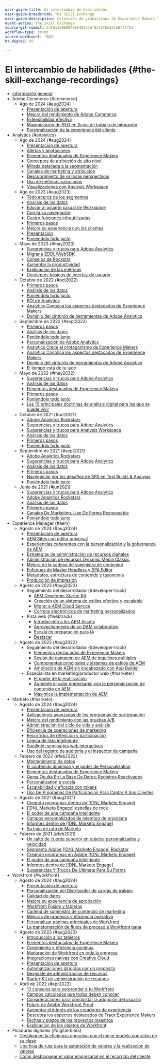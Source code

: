 ```yaml
---
user-guide-title: El intercambio de habilidades
user-guide-breadcrumb: The Skill Exchange
user-guide-description: Colección de grabaciones de Experience Makers The Skill Exchange
event-series: The Skill Exchange
source-git-commit: 3df61129609f91640357ef9346f0e82fe0fff7b3
workflow-type: tm+mt
source-wordcount: '663'
ht-degree: 9%

---
```



# El intercambio de habilidades {#the-skill-exchange-recordings}

+ [Información general](overview.md)
+ Adobe Commerce {#commerce}
   + Ago de 2024 {#aug2024}
      + [Presentación de apertura](commerce/aug2024/keynote.md)
      + [Mejora del rendimiento de Adobe Commerce](commerce/aug2024/commerce-performance.md)
      + [Extensibilidad efectiva](commerce/aug2024/extensibility.md)
      + [Maximización de SEO en flujos de trabajo de migración](commerce/aug2024/seo-migration-workflows.md)
      + [Personalización de la experiencia del cliente](commerce/aug2024/personalization.md)
+ Analytics {#analytics}
   + Ago de 2024 {#aug2024}
      + [Presentación de apertura](analytics/aug2024/keynote.md)
      + [Alertas y anotaciones](analytics/aug2024/alerts-annotations.md)
      + [Elementos destacados de Experience Makers](analytics/aug2024/spotlight-reporting-analysis.md)
      + [Conceptos de atribución de alto nivel](analytics/aug2024/attribution-concepts.md)
      + [Mirada detallada a la segmentación](analytics/aug2024/segmentation.md)
      + [Canales de marketing y atribución](analytics/aug2024/marketing-channels-attribution.md)
      + [Descubrimiento de valiosas perspectivas](analytics/aug2024/uncover-valuable-insights.md)
      + [Uso de métricas calculadas](analytics/aug2024/calculated-metrics.md)
      + [Visualizaciones con Analysis Workspace](analytics/aug2024/spotlight-visualizations.md)
   + Ago de 2023 {#aug2023}
      + [Todo acerca de los segmentos](analytics/aug2023/spotlight-segments.md)
      + [Análisis de los datos](analytics/aug2023/analyze-the-data.md)
      + [Educar al usuario casual de Workspace](analytics/aug2023/spotlight-workspace-user.md)
      + [Corrija su navegación](analytics/aug2023/fix-navigation.md)
      + [Cuatro funciones infrautilizadas](analytics/aug2023/data-analysis.md)
      + [Primeros pasos](analytics/aug2023/getting-started.md)
      + [Mejore su experiencia con los clientes](analytics/aug2023/anti-conversion.md)
      + [Presentación](analytics/aug2023/keynote.md)
      + [Poniéndolo todo junto](analytics/aug2023/putting-together.md)
   + Mayo de 2023 {#may2023}
      + [Sugerencias y trucos para Adobe Analytics](analytics/may2023/tips-and-tricks.md)
      + [Migrar a EDDL/WebSDK](analytics/may2023/migrate.md)
      + [Consejos de Rockstar](analytics/may2023/rockstar-tips.md)
      + [Aumentar la productividad](analytics/may2023/productivity.md)
      + [Explicación de las métricas](analytics/may2023/metrics.md)
      + [Conceptos básicos de interfaz de usuario](analytics/may2023/user-interface.md)
   + Octubre de 2022 {#oct2022}
      + [Primeros pasos](analytics/oct2022/getting-started.md)
      + [Análisis de los datos](analytics/oct2022/analyzing-the-data.md)
      + [Poniéndolo todo junto](analytics/oct2022/putting-it-all-together.md)
      + [ROI de Analytics](analytics/oct2022/analytics-roi.md)
      + [Analytics Conozca los aspectos destacados de Experience Makers](analytics/oct2022/spotlight.md)
      + [Dominio del cinturón de herramientas de Adobe Analytics](analytics/oct2022/toolbelt.md)
   + Septiembre de 2022 {#sept2022}
      + [Primeros pasos](analytics/sept2022/getting-started.md)
      + [Análisis de los datos](analytics/sept2022/analyzing-the-data.md)
      + [Poniéndolo todo junto](analytics/sept2022/putting-it-all-together.md)
      + [Personalización de Adobe Analytics](analytics/sept2022/making-analytics-your-own.md)
      + [Analytics Crece el protagonismo de Experience Makers](analytics/sept2022/grow-spotlight.md)
      + [Analytics Conozca los aspectos destacados de Experience Makers](analytics/sept2022/learn-spotlight.md)
      + [Dominio del cinturón de herramientas de Adobe Analytics](analytics/sept2022/toolbelt.md)
      + [El tiempo está de tu lado](analytics/sept2022/time-is-on-your-side.md)
   + Mayo de 2022 {#may2022}
      + [Sugerencias y trucos para Adobe Analytics](analytics/may2022/tips-and-tricks.md)
      + [Análisis de los datos](analytics/may2022/analyze-data.md)
      + [Elementos destacados de Experience Makers](analytics/may2022/experience-makers-spotlight.md)
      + [Primeros pasos](analytics/may2022/getting-started.md)
      + [Poniéndolo todo junto](analytics/may2022/putting-all-together.md)
      + [Las 10 principales doctrinas de análisis digital para las que se puede vivir](analytics/may2022/top-ten.md)
   + Octubre de 2021 {#oct2021}
      + [Adobe Analytics Rockstars](analytics/oct2021/analytics-rockstars.md)
      + [Sugerencias y trucos para Adobe Analytics](analytics/oct2021/tips-and-tricks.md)
      + [Sugerencias y trucos para Analysis Workspace](analytics/oct2021/analysis-workspace-tips-and-tricks.md)
      + [Análisis de los datos](analytics/oct2021/analyze-data.md)
      + [Primeros pasos](analytics/oct2021/getting-started.md)
      + [Poniéndolo todo junto](analytics/oct2021/putting-all-together.md)
   + Septiembre de 2021 {#sept2021}
      + [Adobe Analytics Rockstars](analytics/sept2021/analytics-rockstars.md)
      + [Sugerencias y trucos para Adobe Analytics](analytics/sept2021/tips-and-tricks.md)
      + [Análisis de los datos](analytics/sept2021/analyze-data.md)
      + [Primeros pasos](analytics/sept2021/getting-started.md)
      + [Navegación por los desafíos de SPA en Test Builds &amp; Analysis](analytics/sept2021/navigate-spa.md)
      + [Poniéndolo todo junto](analytics/sept2021/putting-all-together.md)
   + Junio de 2021 {#jun2021}
      + [Sugerencias y trucos para Adobe Analytics](analytics/jun2021/tips-and-tricks.md)
      + [Adobe Analytics Rockstars](analytics/jun2021/analytics-rockstars.md)
      + [Análisis de los datos](analytics/jun2021/analyze-data.md)
      + [Primeros pasos](analytics/jun2021/getting-started.md)
      + [Canales De Marketing, Use De Forma Responsable](analytics/jun2021/marketing-channels.md)
      + [Poniéndolo todo junto](analytics/jun2021/putting-all-together.md)
+ Experience Manager {#aem}
   + Agosto de 2024 {#aug2024}
      + [Presentación de apertura](aem/aug2024/keynote.md)
      + [AEM Sites con editor universal](aem/aug2024/universal-editor.md)
      + [Experiencias coherentes con la personalización y la gobernanza de AEM](aem/aug2024/customize-elements.md)
      + [Estrategias de administración de recursos digitales](aem/aug2024/spotlight-dam-strategies.md)
      + [Administración de recursos Dynamic Media Classic](aem/aug2024/dmc-asset-management.md)
      + [Mejora de la cadena de suministro de contenido](aem/aug2024/spotlight-content-supply-chain.md)
      + [Enfoques de Master Headless y SPA Editor](aem/aug2024/headless-spa-editor.md)
      + [Metadatos, estructura de contenido y taxonomía](aem/aug2024/dam-performance.md)
      + [Producción de impresión](aem/aug2024/print-production.md)
   + Agosto de 2023 {#aug2023}
      + Seguimiento del desarrollador {#developer-track}
         + [AEM Developer Starter Kit](aem/aug2023/deploy-new-project.md)
         + [Creación de un sistema de estilos efectivo y escalable](aem/aug2023/scalable-style-system.md)
         + [Migrar a AEM Cloud Service](aem/aug2023/migrate-to-aemcs.md)
         + [Correos electrónicos de marketing personalizados](aem/aug2023/personalized-marketing-emails.md)
      + Pista web {#webtrack}
         + [Introducción a los AEM Assets](aem/aug2023/getting-started-aem-assets.md)
         + [Aprovechamiento de un DAM colaborativo](aem/aug2023/collaborative-dam.md)
         + [Escala de preparación para IA](aem/aug2023/metadata.md)
         + [Destacar](aem/aug2023/spotlight.md)
   + Agosto de 2022 {#aug2022}
      + Seguimiento del desarrollador {#developer-track}
         + [Elementos destacados de Experience Makers](aem/aug2022/spotlight.md)
         + [Sesión de campeón de AEM de inquilinos múltiples](aem/aug2022/multi-tenancy.md)
         + [Componentes principales y sistemas de estilos de AEM](aem/aug2022/core-components.md)
         + [Ampliación de AEM sin encabezado con App Builder](aem/aug2022/app-builder.md)
      + Especialista en marketing/productor web {#marketer}
         + [El poder de la reutilización](aem/aug2022/reusability.md)
         + [Aumente el valor empresarial con la personalización de contenido en AEM](aem/aug2022/personalization.md)
         + [Maximice la implementación de AEM](aem/aug2022/implementation.md)
+ Marketo {#marketo}
   + Agosto de 2024 {#aug2024}
      + [Presentación de apertura](marketo/aug2024/keynote.md)
      + [Aplicaciones avanzadas de los programas de participación](marketo/aug2024/advanced-applications-engagment-programs.md)
      + [Mejora del rendimiento con las pruebas A/B](marketo/aug2024/a-b-testing.md)
      + [Administración del ciclo de vida y análisis](marketo/aug2024/lifecycle-management-analytics.md)
      + [Eficiencia de operaciones de marketing](marketo/aug2024/spotlight-marketing-ops-efficiency.md)
      + [Recorridos de retención y participación](marketo/aug2024/retention-engagement-journey.md)
      + [Lógica de lista inteligente](marketo/aug2024/smart-list-logic.md)
      + [Spotlight: seminarios web interactivos](marketo/aug2024/spotlight-interactive-webinars.md)
      + [Uso del registro de auditoría y el inspector de campaña](marketo/aug2024/audit-trail-campaign-inspector.md)
   + Febrero de 2022 {#feb2022}
      + [Mantenimiento de datos](marketo/feb2022/data-maintenance.md)
      + [El contenido dinámico y el poder de Personalization](marketo/feb2022/dynamic-content.md)
      + [Elementos destacados de Experience Makers](marketo/feb2022/experience-makers-spotlight.md)
      + [Gema Oculta En La Base De Datos: Registros Reactivados](marketo/feb2022/hidden-gems.md)
      + [Personalization a escala](marketo/feb2022/personalization-at-scale.md)
      + [Escalabilidad y eficacia con tokens](marketo/feb2022/using-tokens.md)
      + [Uso De Programas De Participación Para Captar A Sus Clientes](marketo/feb2022/utilize-engagement-programs.md)
   + Agosto de 2021 {#aug2021}
      + [Creando programas dentro de  [!DNL Marketo Engage]](marketo/aug2021/create-programs.md)
      + [[!DNL Marketo Engage] estrellas de rock](marketo/aug2021/engage-rockstars.md)
      + [El poder de una campaña inteligente](marketo/aug2021/smart-campaign.md)
      + [Campos personalizados de miembro de programa](marketo/aug2021/program-member-custom-fields.md)
      + [Informes dentro de  [!DNL Marketo Engage]](marketo/aug2021/reporting.md)
      + [Su hoja de ruta de Marketo](marketo/aug2021/marketo-roadmap.md)
   + Febrero de 2021 {#feb2021}
      + [Un salto de cuerda superior en objetos personalizados y velocidad](marketo/feb2021/custom-objects.md)
      + [Segmento Adobe [!DNL Marketo Engage] Rockstar](marketo/feb2021/rockstar.md)
      + [Creando programas en Adobe [!DNL Marketo Engage]](marketo/feb2021/create-programs.md)
      + [El poder de una campaña inteligente](marketo/feb2021/power-of-smart-campaign.md)
      + [Informes dentro de  [!DNL Marketo Engage]](marketo/feb2021/reporting-within-marketo.md)
      + [Sugerencias Y Trucos De Ultimate Para Su Forms](marketo/feb2021/forms-tips-and-tricks.md)
+ Workfront {#workfront}
   + Agosto de 2024 {#aug2024}
      + [Presentación de apertura](workfront/aug2024/keynote.md)
      + [Personalización del Distribuidor de cargas de trabajo](workfront/aug2024/workload-balancer.md)
      + [Calidad de datos](workfront/aug2024/data-quality.md)
      + [Mejore su experiencia de aprobación](workfront/aug2024/approval-experience.md)
      + [Workfront Fusion y tableros](workfront/aug2024/fusion-boards.md)
      + [Cadena de suministro de contenido de marketing](workfront/aug2024/content-supply-chain.md)
      + [Mejoras de procesos y eficiencia operativa](workfront/aug2024/spotlight-process-operations.md)
      + [Personalizar páginas principales de Workfront](workfront/aug2024/tailoring-homepages.md)
      + [La transformación de flujos de proceso a Workfront gana](workfront/aug2024/spotlight-process-flows.md)
   + Agosto de 2023 {#aug2023}
      + [Introducción a los tableros](workfront/aug2023/introduction-to-boards.md)
      + [Elementos destacados de Experience Makers](workfront/aug2023/spotlight.md)
      + [Crecimiento y eficiencia continua](workfront/aug2023/growth-continued-efficiencies.md)
      + [Maduración de Workfront en toda la empresa](workfront/aug2023/workfront-across-enterprise.md)
      + [Integraciones nativas con Creative Cloud](workfront/aug2023/native-integtrations.md)
      + [Presentación de apertura](workfront/aug2023/opening-keynote.md)
      + [Automatizaciones dirigidas por un propósito](workfront/aug2023/automations.md)
      + [Desgaste de administración de recursos](workfront/aug2023/resource-management-burnout.md)
      + [Starter Kit de administración de recursos](workfront/aug2023/resource-management-starter-kit.md)
   + Abril de 2022 {#apr2022}
      + [10 consejos para sorprender a tu Workfront](workfront/apr2022/ten-tips.md)
      + [Campos calculados que todos deben conocer](workfront/apr2022/calculated-fields.md)
      + [Consideraciones para conquistar la adopción del usuario](workfront/apr2022/user-adoption.md)
      + [Futuro de Adobe Workfront Proof](workfront/apr2022/workfront-proof.md)
      + [Aumentar el interés de los creadores de experiencia](workfront/apr2022/grow-track-spotlight.md)
      + [Descubra los aspectos destacados de Track Experience Makers](workfront/apr2022/learn-track-spotlight.md)
      + [Fechas y plazos de los proyectos maestros](workfront/apr2022/projects-dates-timelines.md)
      + [Explicación de los objetos de Workfront](workfront/apr2022/understanding-objects.md)
+ Picaduras digitales {#digital-bites}
   + [Desbloquee la eficiencia operativa con el mejor modelo operativo de su clase](digital-bites/operational-model.md)
   + [Una hoja de ruta para la asignación de valores y la realización de valores](digital-bites/roadmap.md)
   + [Cómo desbloquear el valor empresarial en el recorrido del cliente](digital-bites/business-value.md)
